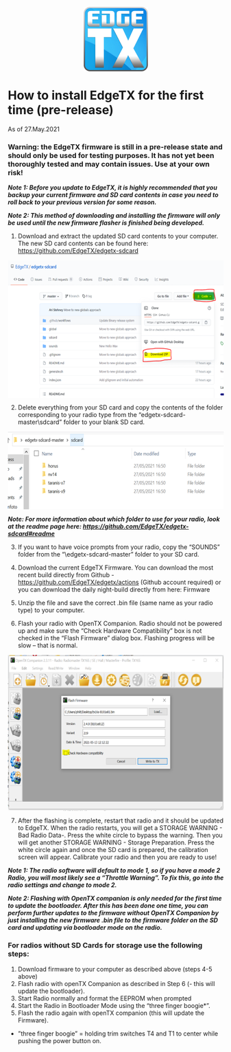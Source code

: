 <p align="center">
<a href="url"><img src="https://github.com/EdgeTX/edgetx.github.io/blob/master/images/edgetx-v2.png" align="center" height="150" width="150" ></a>

# How to install EdgeTX for the first time (pre-release)
As of 27.May.2021

### Warning: the EdgeTX firmware is still in a pre-release state and should only be used for testing purposes. It has not yet been thoroughly tested and may contain issues.  Use at your own risk!
_**Note 1: Before you update to EdgeTX, it is highly recommended that you backup your current firmware and SD card contents in case you need to roll back to your previous version for some reason.**_

_**Note 2: This method of downloading and installing the firmware will only be used until the new firmware flasher is finished being developed.**_

1. Download and extract the updated SD card contents to your computer. The new SD card contents can be found here: https://github.com/EdgeTX/edgetx-sdcard 
<p align="center">
<a href="url"><img src="https://github.com/EdgeTX/edgetx.github.io/blob/master/images/Picture1.png" align="center" height="320" width="602" ></a>

2. Delete everything from your SD card and copy the contents of the folder corresponding to your radio type from the “edgetx-sdcard-master\sdcard” folder to your blank SD card.
<p align="center">
<a href="url"><img src="https://github.com/EdgeTX/edgetx.github.io/blob/master/images/Picture2.png" align="center" height="181" width="602" ></a>

_**Note: For more information about which folder to use for your radio, look at the readme page here: https://github.com/EdgeTX/edgetx-sdcard#readme**_

3. If you want to have voice prompts from your radio, copy the “SOUNDS” folder from the “\edgetx-sdcard-master” folder to your SD card.

4. Download the current EdgeTX Firmware.  You can download the most recent build directly from Github - https://github.com/EdgeTX/edgetx/actions (Github account required) or you can download the daily night-build directly from here: Firmware

5. Unzip the file and save the correct .bin file (same name as your radio type) to your computer. 

6. Flash your radio with OpenTX Companion.  Radio should not be powered up and make sure the “Check Hardware Compatibility” box is not checked in the “Flash Firmware” dialog box. Flashing progress will be slow – that is normal. 
<p align="center">
<a href="url"><img src="https://github.com/EdgeTX/edgetx.github.io/blob/master/images/Picture3.png" align="center" height="363" width="602" ></a>


7. After the flashing is complete, restart that radio and it should be updated to EdgeTX. When the radio restarts, you will get a STORAGE WARNING - Bad Radio Data-. Press the white circle to bypass the warning. Then you will get another STORAGE WARNING - Storage Preparation. Press the white circle again and once the SD card is prepared, the calibration screen will appear.  Calibrate your radio and then you are ready to use!

_**Note 1: The radio software will default to mode 1, so if you have a mode 2 Radio, you will most likely see a “Throttle Warning”.  To fix this, go into the radio settings and change to mode 2.**_

_**Note 2: Flashing with OpenTX companion is only needed for the first time to update the bootloader.  After this has been done one time, you can perform further updates to the firmware without OpenTX Companion by just installing the new firmware .bin file to the firmware folder on the SD card and updating via bootloader mode on the radio.**_

### **For radios without SD Cards for storage use the following steps:**

1. Download firmware to your computer as described above (steps 4-5 above)
2. Flash radio with openTX Companion as described in Step 6 (- this will update the bootloader).
3. Start Radio normally and format the EEPROM when prompted
4. Start the Radio in Bootloader Mode using the “three finger boogie*”.
5. Flash the radio again with openTX companion (this will update the Firmware).

* ”three  finger boogie” = holding  trim switches T4 and T1 to center while pushing the power button on.
